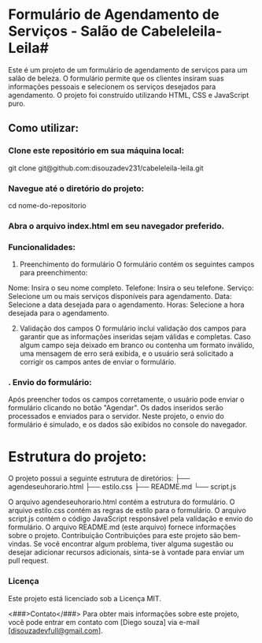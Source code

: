<h1>Formulário de Agendamento de Serviços - Salão de Cabeleleila-Leila#</h1>

Este é um projeto de um formulário de agendamento de serviços para um salão de beleza. O formulário permite que os clientes insiram suas informações pessoais e selecionem os serviços desejados para agendamento. O projeto foi construído utilizando HTML, CSS e JavaScript puro.

<h2>Como utilizar:</h2>
<h3>Clone este repositório em sua máquina local:</h3>
git clone git@github.com:disouzadev231/cabeleleila-leila.git

<h3>Navegue até o diretório do projeto:</h3>
cd nome-do-repositorio

<h3>Abra o arquivo index.html em seu navegador preferido.</h3>

<h3>Funcionalidades:</h3>

1. Preenchimento do formulário
   O formulário contém os seguintes campos para preenchimento:

Nome: Insira o seu nome completo.
Telefone: Insira o seu telefone.
Serviço: Selecione um ou mais serviços disponíveis para agendamento.
Data: Selecione a data desejada para o agendamento.
Horas: Selecione a hora desejada para o agendamento.

2. Validação dos campos
   O formulário inclui validação dos campos para garantir que as informações inseridas sejam válidas e completas. Caso algum campo seja deixado em branco ou contenha um formato inválido, uma mensagem de erro será exibida, e o usuário será solicitado a corrigir os campos antes de enviar o formulário.

<h3>. Envio do formulário:</h3>

Após preencher todos os campos corretamente, o usuário pode enviar o formulário clicando no botão "Agendar". Os dados inseridos serão processados e enviados para o servidor. Neste projeto, o envio do formulário é simulado, e os dados são exibidos no console do navegador.

<h1>Estrutura do projeto:</h1>
O projeto possui a seguinte estrutura de diretórios:
├── agendeseuhorario.html
├── estilo.css
├── README.md
└── script.js

O arquivo agendeseuhorario.html contém a estrutura do formulário.
O arquivo estilo.css contém as regras de estilo para o formulário.
O arquivo script.js contém o código JavaScript responsável pela validação e envio do formulário.
O arquivo README.md (este arquivo) fornece informações sobre o projeto.
Contribuição
Contribuições para este projeto são bem-vindas. Se você encontrar algum problema, tiver alguma sugestão ou desejar adicionar recursos adicionais, sinta-se à vontade para enviar um pull request.

<h3>Licença</h3>
Este projeto está licenciado sob a Licença MIT.

<###>Contato</###>
Para obter mais informações sobre este projeto, você pode entrar em contato com [Diego souza] via e-mail [disouzadevfull@gmail.com].
